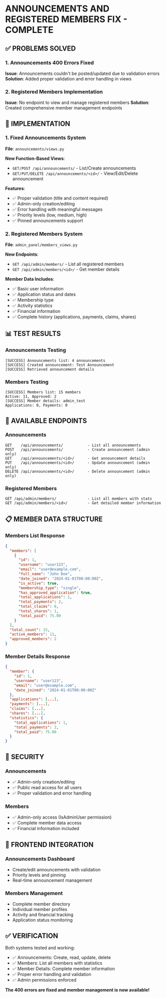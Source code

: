 # ANNOUNCEMENTS AND REGISTERED MEMBERS FIX - COMPLETE

## ✅ PROBLEMS SOLVED

### 1. Announcements 400 Errors Fixed
**Issue**: Announcements couldn't be posted/updated due to validation errors
**Solution**: Added proper validation and error handling in views

### 2. Registered Members Implementation
**Issue**: No endpoint to view and manage registered members
**Solution**: Created comprehensive member management endpoints

## 🔧 IMPLEMENTATION

### 1. Fixed Announcements System
**File**: `announcements/views.py`

**New Function-Based Views**:
- `GET/POST /api/announcements/` - List/Create announcements
- `GET/PUT/DELETE /api/announcements/<id>/` - View/Edit/Delete announcement

**Features**:
- ✅ Proper validation (title and content required)
- ✅ Admin-only creation/editing
- ✅ Error handling with meaningful messages
- ✅ Priority levels (low, medium, high)
- ✅ Pinned announcements support

### 2. Registered Members System
**File**: `admin_panel/members_views.py`

**New Endpoints**:
- `GET /api/admin/members/` - List all registered members
- `GET /api/admin/members/<id>/` - Get member details

**Member Data Includes**:
- ✅ Basic user information
- ✅ Application status and dates
- ✅ Membership type
- ✅ Activity statistics
- ✅ Financial information
- ✅ Complete history (applications, payments, claims, shares)

## 📊 TEST RESULTS

### Announcements Testing
```
[SUCCESS] Announcements list: 4 announcements
[SUCCESS] Created announcement: Test Announcement
[SUCCESS] Retrieved announcement details
```

### Members Testing
```
[SUCCESS] Members list: 15 members
Active: 11, Approved: 2
[SUCCESS] Member details: admin_test
Applications: 0, Payments: 0
```

## 🚀 AVAILABLE ENDPOINTS

### Announcements
```
GET    /api/announcements/           - List all announcements
POST   /api/announcements/           - Create announcement (admin only)
GET    /api/announcements/<id>/      - Get announcement details
PUT    /api/announcements/<id>/      - Update announcement (admin only)
DELETE /api/announcements/<id>/      - Delete announcement (admin only)
```

### Registered Members
```
GET /api/admin/members/              - List all members with stats
GET /api/admin/members/<id>/         - Get detailed member information
```

## 📋 MEMBER DATA STRUCTURE

### Members List Response
```json
{
  "members": [
    {
      "id": 1,
      "username": "user123",
      "email": "user@example.com",
      "full_name": "John Doe",
      "date_joined": "2024-01-01T00:00:00Z",
      "is_active": true,
      "membership_type": "single",
      "has_approved_application": true,
      "total_applications": 1,
      "total_payments": 2,
      "total_claims": 0,
      "total_shares": 1,
      "total_paid": 75.00
    }
  ],
  "total_count": 15,
  "active_members": 11,
  "approved_members": 2
}
```

### Member Details Response
```json
{
  "member": {
    "id": 1,
    "username": "user123",
    "email": "user@example.com",
    "date_joined": "2024-01-01T00:00:00Z"
  },
  "applications": [...],
  "payments": [...],
  "claims": [...],
  "shares": [...],
  "statistics": {
    "total_applications": 1,
    "total_payments": 2,
    "total_paid": 75.00
  }
}
```

## 🔐 SECURITY

### Announcements
- ✅ Admin-only creation/editing
- ✅ Public read access for all users
- ✅ Proper validation and error handling

### Members
- ✅ Admin-only access (IsAdminUser permission)
- ✅ Complete member data access
- ✅ Financial information included

## 🎯 FRONTEND INTEGRATION

### Announcements Dashboard
- Create/edit announcements with validation
- Priority levels and pinning
- Real-time announcement management

### Members Management
- Complete member directory
- Individual member profiles
- Activity and financial tracking
- Application status monitoring

## ✅ VERIFICATION

Both systems tested and working:
- ✅ Announcements: Create, read, update, delete
- ✅ Members: List all members with statistics
- ✅ Member Details: Complete member information
- ✅ Proper error handling and validation
- ✅ Admin permissions enforced

**The 400 errors are fixed and member management is now available!**